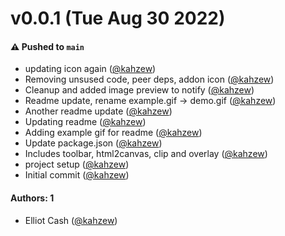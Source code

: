 # v0.0.1 (Tue Aug 30 2022)

#### ⚠️ Pushed to `main`

- updating icon again ([@kahzew](https://github.com/kahzew))
- Removing unsused code, peer deps, addon icon ([@kahzew](https://github.com/kahzew))
- Cleanup and added image preview to notify ([@kahzew](https://github.com/kahzew))
- Readme update, rename example.gif -> demo.gif ([@kahzew](https://github.com/kahzew))
- Another readme update ([@kahzew](https://github.com/kahzew))
- Updating readme ([@kahzew](https://github.com/kahzew))
- Adding example gif for readme ([@kahzew](https://github.com/kahzew))
- Update package.json ([@kahzew](https://github.com/kahzew))
- Includes toolbar, html2canvas, clip and overlay ([@kahzew](https://github.com/kahzew))
- project setup ([@kahzew](https://github.com/kahzew))
- Initial commit ([@kahzew](https://github.com/kahzew))

#### Authors: 1

- Elliot Cash ([@kahzew](https://github.com/kahzew))
